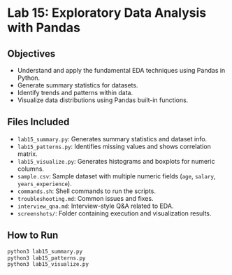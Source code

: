 # Lab 15: Exploratory Data Analysis with Pandas

## Objectives
- Understand and apply the fundamental EDA techniques using Pandas in Python.
- Generate summary statistics for datasets.
- Identify trends and patterns within data.
- Visualize data distributions using Pandas built-in functions.

## Files Included
- `lab15_summary.py`: Generates summary statistics and dataset info.
- `lab15_patterns.py`: Identifies missing values and shows correlation matrix.
- `lab15_visualize.py`: Generates histograms and boxplots for numeric columns.
- `sample.csv`: Sample dataset with multiple numeric fields (`age`, `salary`, `years_experience`).
- `commands.sh`: Shell commands to run the scripts.
- `troubleshooting.md`: Common issues and fixes.
- `interview_qna.md`: Interview-style Q&A related to EDA.
- `screenshots/`: Folder containing execution and visualization results.

## How to Run
```bash
python3 lab15_summary.py
python3 lab15_patterns.py
python3 lab15_visualize.py
```
